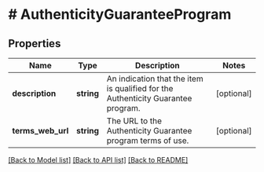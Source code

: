 # # AuthenticityGuaranteeProgram

## Properties

Name | Type | Description | Notes
------------ | ------------- | ------------- | -------------
**description** | **string** | An indication that the item is qualified for the Authenticity Guarantee program. | [optional]
**terms_web_url** | **string** | The URL to the Authenticity Guarantee program terms of use. | [optional]

[[Back to Model list]](../../README.md#models) [[Back to API list]](../../README.md#endpoints) [[Back to README]](../../README.md)
